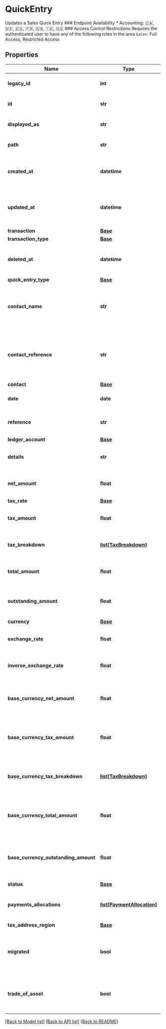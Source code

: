 # QuickEntry

Updates a Sales Quick Entry  ### Endpoint Availability  * Accounting: 🇨🇦, 🇩🇪, 🇪🇸, 🇫🇷, 🇬🇧, 🇮🇪, 🇺🇸  ### Access Control Restrictions  Requires the authenticated user to have any of the following roles in the area `Sales`: Full Access, Restricted Access
## Properties
Name | Type | Description | Notes
------------ | ------------- | ------------- | -------------
**legacy_id** | **int** | The legacy ID for the item | [optional] 
**id** | **str** | The unique identifier for the item | [optional] 
**displayed_as** | **str** | The name of the resource | [optional] 
**path** | **str** | The API path for the resource | [optional] 
**created_at** | **datetime** | The datetime when the item was created | [optional] 
**updated_at** | **datetime** | The datetime when the item was last updated | [optional] 
**transaction** | [**Base**](Base.md) |  | [optional] 
**transaction_type** | [**Base**](Base.md) |  | [optional] 
**deleted_at** | **datetime** | The datetime when the item was deleted | [optional] 
**quick_entry_type** | [**Base**](Base.md) |  | [optional] 
**contact_name** | **str** | The name of the contact when the quick entry was created | [optional] 
**contact_reference** | **str** | The reference of the contact when the quick entry was created | [optional] 
**contact** | [**Base**](Base.md) |  | [optional] 
**date** | **date** | The date of the quick entry | [optional] 
**reference** | **str** | The reference for the quick entry | [optional] 
**ledger_account** | [**Base**](Base.md) |  | [optional] 
**details** | **str** | A description of the quick entry | [optional] 
**net_amount** | **float** | The net amount of the quick entry | [optional] 
**tax_rate** | [**Base**](Base.md) |  | [optional] 
**tax_amount** | **float** | The tax amount of the quick entry | [optional] 
**tax_breakdown** | [**list[TaxBreakdown]**](TaxBreakdown.md) | The tax breakdown for the quick entry | [optional] 
**total_amount** | **float** | The total amount of the quick entry | [optional] 
**outstanding_amount** | **float** | The outstanding amount of the quick entry | [optional] 
**currency** | [**Base**](Base.md) |  | [optional] 
**exchange_rate** | **float** | The exchange rate for the quick entry | [optional] 
**inverse_exchange_rate** | **float** | The inverse exchange rate for the quick entry | [optional] 
**base_currency_net_amount** | **float** | The net amount of the quick entry in base currency | [optional] 
**base_currency_tax_amount** | **float** | The tax amount of the quick entry in base currency | [optional] 
**base_currency_tax_breakdown** | [**list[TaxBreakdown]**](TaxBreakdown.md) | The tax breakdown for the quick entry in base currency | [optional] 
**base_currency_total_amount** | **float** | The total amount of the quick entry in base currency | [optional] 
**base_currency_outstanding_amount** | **float** | The outstanding amount of the quick entry in base currency | [optional] 
**status** | [**Base**](Base.md) |  | [optional] 
**payments_allocations** | [**list[PaymentAllocation]**](PaymentAllocation.md) | The associated payments and allocations | [optional] 
**tax_address_region** | [**Base**](Base.md) |  | [optional] 
**migrated** | **bool** | Indicates if the quick entry was migrated from another system. | [optional] 
**trade_of_asset** | **bool** | Whether the quick entry is marked as trade of asset. | [optional] 

[[Back to Model list]](../README.md#documentation-for-models) [[Back to API list]](../README.md#documentation-for-api-endpoints) [[Back to README]](../README.md)



